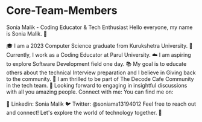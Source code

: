 # Core-Team-Members
Sonia Malik - Coding Educator & Tech Enthusiast
Hello everyone, my name is Sonia Malik. 👋

🎓 I am a 2023 Computer Science graduate from Kurukshetra University.
💼 Currently, I work as a Coding Educator at Parul University.
☁️ I am aspiring to explore Software Development field one day.
📚 My goal is to educate others about the technical Interview preparation and I believe in Giving back to the community.
🌟 I am thrilled to be part of The Decode Cafe Community in the tech team.
💬 Looking forward to engaging in insightful discussions with all you amazing people.
Connect with me:
You can find me on:

👥 Linkedin: Sonia Malik
🐦 Twitter: @soniama13194012
Feel free to reach out and connect! Let's explore the world of technology together. 🚀
